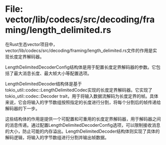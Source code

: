 # File: vector/lib/codecs/src/decoding/framing/length_delimited.rs

在Rust生态vector项目中，vector/lib/codecs/src/decoding/framing/length_delimited.rs文件的作用是实现长度定界解码器。

LengthDelimitedDecoderConfig结构体是用于配置长度定界解码器的参数。它包括了最大消息长度、最大帧大小等配置选项。

LengthDelimitedDecoder结构体是基于tokio_util::codec::LengthDelimitedCodec实现的长度定界解码器。它实现了tokio_util::codec::Decoder trait，用于将输入数据流解码为长度定界的帧。具体来说，它会将输入的字节数组按照指定的长度进行分割，将每个分割后的帧传递给解码器的下一步。

这些结构体的作用是提供一个可配置和可重用的长度定界解码器，用于解码器之间的消息传递。通过配置LengthDelimitedDecoderConfig选项，可以限制接收消息的大小，防止可能的内存溢出。LengthDelimitedDecoder结构体则实现了具体的解码逻辑，将输入的字节数组进行分割并输出帧数据。

